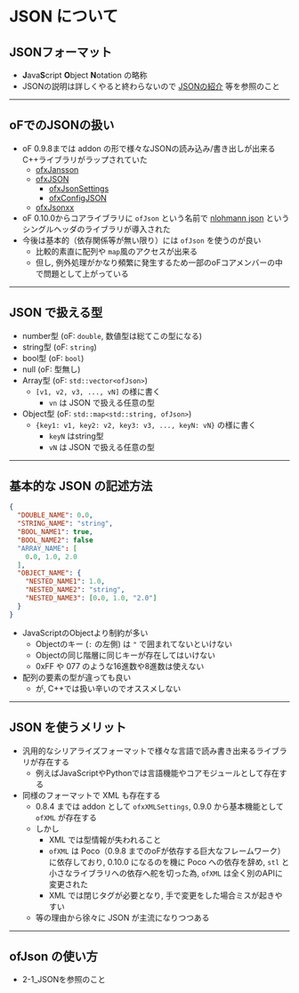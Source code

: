 # JSON について

## JSONフォーマット

* **J**ava**S**cript **O**bject **N**otation の略称
* JSONの説明は詳しくやると終わらないので [JSONの紹介](https://www.json.org/json-ja.html) 等を参照のこと

----

## oFでのJSONの扱い

* oF 0.9.8までは addon の形で様々なJSONの読み込み/書き出しが出来る C++ライブラリがラップされていた
  * [ofxJansson](https://github.com/roxlu/ofxJansson)
  * [ofxJSON](http://github.com/jeffcrouse/ofxJSON)
    * [ofxJsonSettings](http://github.com/mattfelsen/ofxJsonSettings)
    * [ofxConfigJSON](https://github.com/a2mSystemes/ofxConfigJSON)
  * [ofxJsonxx](http://github.com/satoruhiga/ofxJsonxx)
* oF 0.10.0からコアライブラリに `ofJson` という名前で [nlohmann json](https://www.json.org/json-ja.html) というシングルヘッダのライブラリが導入された
* 今後は基本的（依存関係等が無い限り）には `ofJson` を使うのが良い
  * 比較的素直に配列や `map`風のアクセスが出来る
  * 但し, 例外処理がかなり頻繁に発生するため一部のoFコアメンバーの中で問題として上がっている

----

## JSON で扱える型

* number型 (oF: `double`, 数値型は総てこの型になる)
* string型 (oF: `string`)
* bool型 (oF: `bool`)
* null (oF: 型無し)
* Array型 (oF: `std::vector<ofJson>`)
  * `[v1, v2, v3, ..., vN]` の様に書く
    * `vn` は JSON で扱える任意の型
* Object型 (oF: `std::map<std::string, ofJson>`)
  * `{key1: v1, key2: v2, key3: v3, ..., keyN: vN}` の様に書く
    *  `keyN` はstring型
    * `vN` は JSON で扱える任意の型

----

## 基本的な JSON の記述方法

```json
{
  "DOUBLE_NAME": 0.0,
  "STRING_NAME": "string",
  "BOOL_NAME1": true,
  "BOOL_NAME2": false
  "ARRAY_NAME": [
    0.0, 1.0, 2.0
  ],
  "OBJECT_NAME": {
    "NESTED_NAME1": 1.0,
    "NESTED_NAME2": "string",
    "NESTED_NAME3": [0.0, 1.0, "2.0"]
  }
}
```

* JavaScriptのObjectより制約が多い
  * Objectのキー (`:` の左側) は `"` で囲まれてないといけない
  * Objectの同じ階層に同じキーが存在してはいけない
  * 0xFF や 077 のような16進数や8進数は使えない
* 配列の要素の型が違っても良い
  * が, C++では扱い辛いのでオススメしない

----

## JSON を使うメリット

* 汎用的なシリアライズフォーマットで様々な言語で読み書き出来るライブラリが存在する
  * 例えばJavaScriptやPythonでは言語機能やコアモジュールとして存在する
* 同様のフォーマットで XML も存在する
  * 0.8.4 までは addon として `ofxXMLSettings`, 0.9.0 から基本機能として `ofXML` が存在する
  * しかし
    * XML では型情報が失われること
    * `ofXML` は Poco（0.9.8 までのoFが依存する巨大なフレームワーク）に依存しており, 0.10.0 になるのを機に Poco への依存を辞め,  `stl` と小さなライブラリへの依存へ舵を切った為, `ofXML` は全く別のAPIに変更された
    * XML では閉じタグが必要となり, 手で変更をした場合ミスが起きやすい
  * 等の理由から徐々に JSON が主流になりつつある

----

## ofJson の使い方

* 2-1_JSONを参照のこと